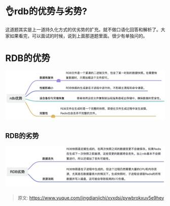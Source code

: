 # 👌rdb的优势与劣势?

这道题其实是上一道持久化方式的优劣势的扩充。就不做口语化回答和解析了。大家如果看完，可以面试的时候，说到上面那道题里面。很少有单独问的。

# RDB的优势
![画板](./img/2urRdj4jAj2fSMCh/1723108345783-59ed44b1-47cd-438b-8f9b-af8c96ff204b-707720.jpeg)



## RDB的劣势
![画板](./img/2urRdj4jAj2fSMCh/1723108509871-375b77d4-c1e3-4035-87c6-3b963f56df4e-988539.jpeg)

### 


> 原文: <https://www.yuque.com/jingdianjichi/xyxdsi/pywbrokxuv5e9hey>